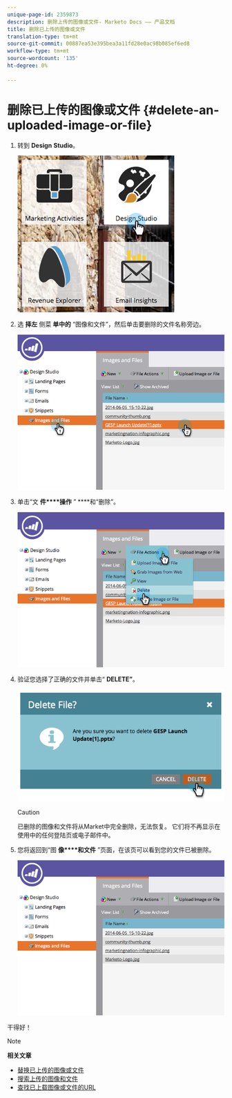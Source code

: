 ```yaml
---
unique-page-id: 2359873
description: 删除上传的图像或文件- Marketo Docs —— 产品文档
title: 删除已上传的图像或文件
translation-type: tm+mt
source-git-commit: 00887ea53e395bea3a11fd28e0ac98b085ef6ed8
workflow-type: tm+mt
source-wordcount: '135'
ht-degree: 0%

---
```



# 删除已上传的图像或文件 {#delete-an-uploaded-image-or-file}

1. 转到 **Design** **Studio**。

   ![](assets/designstudio-5.png)

1. 选 **择左** 侧菜 **单中的** “图像和文件”，然后单击要删除的文件名称旁边。

   ![](assets/image2014-9-16-11-3a18-3a15.png)

1. 单击“文 **件****操作** ” ****&#x200B;和“删除”。

   ![](assets/image2014-9-16-11-3a18-3a22.png)

1. 验证您选择了正确的文件并单击“ **DELETE”**。

   ![](assets/image2014-9-16-11-3a18-3a30.png)

   >[!CAUTION]
   >
   >已删除的图像和文件将从Market中完全删除，无法恢复。  它们将不再显示在使用中的任何登陆页或电子邮件中。

1. 您将返回到“图 **像****和文件** ”页面，在该页可以看到您的文件已被删除。

   ![](assets/image2014-9-16-11-3a19-3a0.png)

干得好！

>[!NOTE]
>
>**相关文章**
>
>* [替换已上传的图像或文件](replace-an-uploaded-image-or-file.md)
>* [搜索上传的图像和文件](search-uploaded-images-and-files.md)
>* [查找已上载图像或文件的URL](find-the-url-of-an-uploaded-image-or-file.md)

>




